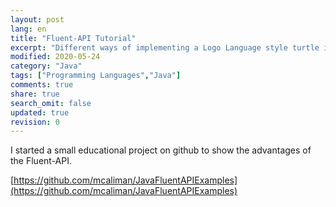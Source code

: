 ```yaml
---
layout: post
lang: en
title: "Fluent-API Tutorial"
excerpt: "Different ways of implementing a Logo Language style turtle in Java."
modified: 2020-05-24
category: "Java"
tags: ["Programming Languages","Java"]
comments: true
share: true
search_omit: false
updated: true
revision: 0
---
```



I started a small educational project on github to show the advantages of the Fluent-API.

[https://github.com/mcaliman/JavaFluentAPIExamples](https://github.com/mcaliman/JavaFluentAPIExamples)
